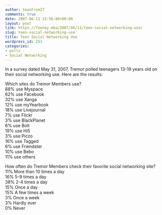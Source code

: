 ```yaml
---
author: SeanFromIT
comments: true
date: 2007-06-11 15:56:00+00:00
layout: post
link: https://feeney.mba/2007/06/11/teen-social-networking-use/
slug: teen-social-networking-use
title: Teen Social Networking Use
wordpress_id: 253
categories:
- polls
- Social Networking
---
```


In a survey dated May 31, 2007, Tremor polled teenagers 13-19 years old on their social networking use. Here are the results:  
  
Which sites do Tremor Members use?  
88% use Myspace  
62% use Facebook  
32% use Xanga  
12% use myYearbook  
18% use Livejournal  
7% use Flickr  
3% use BlackPlanet  
6% use Bolt  
19% use Hi5  
3% use Piczo  
16% use Tagged  
6% use Friendster  
10% use Bebo  
11% use others  
  
How often do Tremor Members check their favorite social networking site?  
11% More than 10 times a day  
16% 5-9 times a day  
38% 2-4 times a day  
15% Once a day  
15% A few times a week  
3% Once a week  
3% Hardly ever  
0% Never
